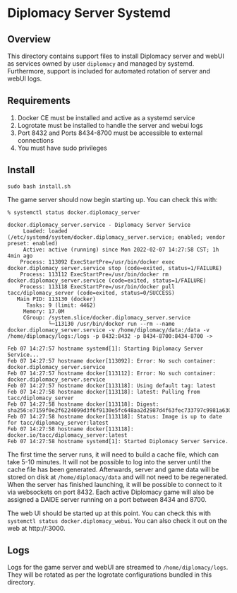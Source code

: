 # Diplomacy Server Systemd

## Overview

This directory contains support files to install Diplomacy server and 
webUI as services owned by user `diplomacy` and managed by systemd. 
Furthermore, support is included for automated rotation of server and 
webUI logs.

## Requirements

1. Docker CE must be installed and active as a systemd service
2. Logrotate must be installed to handle the server and webui logs
3. Port 8432 and Ports 8434-8700 must be accessible to external connections
4. You must have sudo privileges

## Install

```shell
sudo bash install.sh
```

The game server should now begin starting up. You can check this with:

```shell
% systemctl status docker.diplomacy_server

docker.diplomacy_server.service - Diplomacy Server Service
     Loaded: loaded (/etc/systemd/system/docker.diplomacy_server.service; enabled; vendor preset: enabled)
     Active: active (running) since Mon 2022-02-07 14:27:58 CST; 1h 4min ago
    Process: 113092 ExecStartPre=/usr/bin/docker exec docker.diplomacy_server.service stop (code=exited, status=1/FAILURE)
    Process: 113112 ExecStartPre=/usr/bin/docker rm docker.diplomacy_server.service (code=exited, status=1/FAILURE)
    Process: 113118 ExecStartPre=/usr/bin/docker pull tacc/diplomacy_server (code=exited, status=0/SUCCESS)
   Main PID: 113130 (docker)
      Tasks: 9 (limit: 4462)
     Memory: 17.0M
     CGroup: /system.slice/docker.diplomacy_server.service
             └─113130 /usr/bin/docker run --rm --name docker.diplomacy_server.service -v /home/diplomacy/data:/data -v /home/diplomacy/logs:/logs -p 8432:8432 -p 8434-8700:8434-8700 ->

Feb 07 14:27:57 hostname systemd[1]: Starting Diplomacy Server Service...
Feb 07 14:27:57 hostname docker[113092]: Error: No such container: docker.diplomacy_server.service
Feb 07 14:27:57 hostname docker[113112]: Error: No such container: docker.diplomacy_server.service
Feb 07 14:27:57 hostname docker[113118]: Using default tag: latest
Feb 07 14:27:58 hostname docker[113118]: latest: Pulling from tacc/diplomacy_server
Feb 07 14:27:58 hostname docker[113118]: Digest: sha256:e7159f0e2f6224099d3f6f9130e5fc648aa2d2987d4f63fec733797c9981a630
Feb 07 14:27:58 hostname docker[113118]: Status: Image is up to date for tacc/diplomacy_server:latest
Feb 07 14:27:58 hostname docker[113118]: docker.io/tacc/diplomacy_server:latest
Feb 07 14:27:58 hostname systemd[1]: Started Diplomacy Server Service.
```

The first time the server runs, it will need to build a cache file, which can take 5-10 minutes. It will not be possible to log into the server until the cache file has been generated. Afterwards, server and game data will be stored on disk at `/home/diplomacy/data` and will not need to be regenerated. When the server has finished launching, it will be possible to connect to it via websockets on port 8432. Each active Diplomacy game will also be assigned a DAIDE server running on a port between 8434 and 8700. 

The web UI should be started up at this point. You can check this with `systemctl status docker.diplomacy_webui`. You can also check it out on the web at http://<hostname>:3000. 

## Logs

Logs for the game server and webUI are streamed to `/home/diplomacy/logs`. They will be rotated as per the logrotate configurations bundled in this directory.

